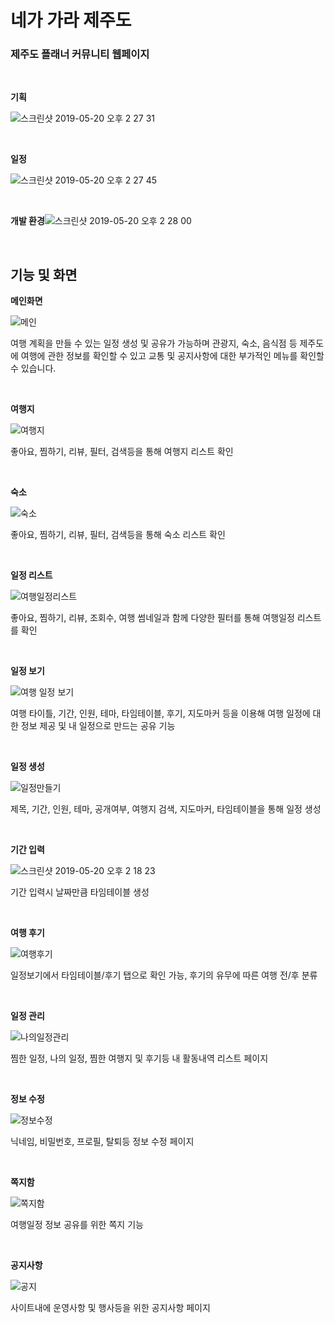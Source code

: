 



# 네가 가라 제주도

### 제주도 플래너 커뮤니티 웹페이지

<br>

**기획**

![스크린샷 2019-05-20 오후 2 27 31](https://user-images.githubusercontent.com/48043799/57998249-9a97b100-7b0b-11e9-8e68-0e447961f90e.png)

<br>

**일정**

![스크린샷 2019-05-20 오후 2 27 45](https://user-images.githubusercontent.com/48043799/57998273-b438f880-7b0b-11e9-8f99-22443cc40312.png)

<br>

**개발 환경**![스크린샷 2019-05-20 오후 2 28 00](https://user-images.githubusercontent.com/48043799/57998251-9a97b100-7b0b-11e9-93f7-a390797fa667.png)



<br>

## 기능 및 화면

**메인화면**

![메인](https://user-images.githubusercontent.com/48043799/57997247-91581580-7b06-11e9-9445-6149e66055d1.png)

여행 계획을 만들 수 있는 일정 생성 및 공유가 가능하며 관광지, 숙소, 음식점 등 제주도에 여행에 관한 정보를 확인할 수 있고 교통 및 공지사항에 대한 부가적인 메뉴를 확인할 수 있습니다.

<br>

**여행지**

![여행지](https://user-images.githubusercontent.com/48043799/57997248-91581580-7b06-11e9-9d6b-4d04682822f2.png)

좋아요, 찜하기, 리뷰, 필터, 검색등을 통해 여행지 리스트 확인

<br>

**숙소**

![숙소](https://user-images.githubusercontent.com/48043799/57997240-9026e880-7b06-11e9-8a51-2468a8d7bd72.png)

좋아요, 찜하기, 리뷰, 필터, 검색등을 통해 숙소 리스트 확인

<br>

**일정 리스트**

![여행일정리스트](https://user-images.githubusercontent.com/48043799/57997244-90bf7f00-7b06-11e9-8a8f-183bdcf1979b.png)

좋아요, 찜하기, 리뷰, 조회수, 여행 썸네일과 함께 다양한 필터를 통해 여행일정 리스트를 확인

<br>

**일정 보기**

![여행 일정 보기](https://user-images.githubusercontent.com/48043799/57997252-91f0ac00-7b06-11e9-8a13-091395e97acf.png)

여행 타이틀, 기간, 인원, 테마, 타임테이블, 후기, 지도마커 등을 이용해 여행 일정에 대한 정보 제공 및 내 일정으로 만드는 공유 기능

<br>

**일정 생성**

![일정만들기](https://user-images.githubusercontent.com/48043799/57997242-90bf7f00-7b06-11e9-8949-60e1817c054f.png)

제목, 기간, 인원, 테마, 공개여부, 여행지 검색, 지도마커, 타임테이블을 통해 일정 생성

<br>

**기간 입력**

![스크린샷 2019-05-20 오후 2 18 23](https://user-images.githubusercontent.com/48043799/57997934-2d375080-7b0a-11e9-8e7c-93542b9a8e67.png)

기간 입력시 날짜만큼 타임테이블 생성

<br>

**여행 후기**

![여행후기](https://user-images.githubusercontent.com/48043799/57997241-90bf7f00-7b06-11e9-9afd-353d86301b5b.png)

일정보기에서 타임테이블/후기 탭으로 확인 가능, 후기의 유무에 따른 여행 전/후 분류

<br>

**일정 관리**

![나의일정관리](https://user-images.githubusercontent.com/48043799/57997245-90bf7f00-7b06-11e9-9fbe-4a680c4c2861.png)

찜한 일정, 나의 일정, 찜한 여행지 및 후기등 내 활동내역 리스트 페이지

<br>

**정보 수정**

![정보수정](https://user-images.githubusercontent.com/48043799/57998094-de3deb00-7b0a-11e9-9b44-219e34630fee.png)

닉네임, 비밀번호, 프로필, 탈퇴등 정보 수정 페이지

<br>

**쪽지함**

![쪽지함](https://user-images.githubusercontent.com/48043799/57997249-91581580-7b06-11e9-8248-ab110a47d169.png)

여행일정 정보 공유를 위한 쪽지 기능

<br>

**공지사항**

![공지](https://user-images.githubusercontent.com/48043799/57997253-91f0ac00-7b06-11e9-8249-ecd4c0ef83b8.png)

사이트내에 운영사항 및 행사등을 위한 공지사항 페이지



<br>